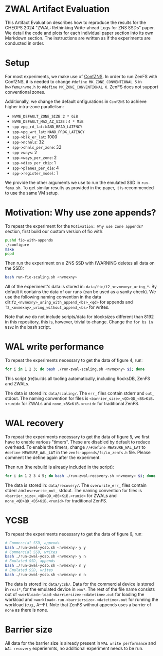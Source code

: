 # ZWAL Artifact Evaluation

This Artifact Evaluation describes how to reproduce the results for the CHEOPS 2024 "ZWAL: Rethinking Write-ahead Logs for ZNS SSDs" paper.
We detail the code and plots for each individual paper section into its own Markdown section. The instructions are written as if the experiments are conducted in order.

# Setup

For most experiments, we make use of [ConfZNS](https://github.com/DKU-StarLab/ConfZNS).
In order to run ZenFS with ConfZNS, it is needed to change `#define MK_ZONE_CONVENTIONAL 5` in `hw/femu/nvme.h` to `#define MK_ZONE_CONVENTIONAL 0`. ZenFS does not support conventional zones.

Additionally, we change the default onfigurations in `ConfZNS` to achieve higher intra-zone parallelism:

* `NVME_DEFAULT_ZONE_SIZE` :`2 * GiB`
* `NVME_DEFAULT_MAX_AZ_SIZE` : `4 * MiB`
* `spp->pg_rd_lat`: `NAND_READ_LATENCY`
* `spp->pg_wrt_lat`: `NAND_PROG_LATENCY`
* `spp->blk_er_lat`: 1000
* `spp->nchnls`: 32
* `spp->chnls_per_zone`: 32
* `spp->ways`: 2
* `spp->ways_per_zone`: 2
* `spp->dies_per_chip`: 1
* `spp->planes_per_die`: 4
* `spp->register_model`: 1

We provide the other arguments we use to run the emulated SSD in `run-femu.sh`.
To get similar results as provided in the paper, it is recommended to use the same VM setup.

# Motivation: Why use zone appends?

To repeat the experiment for the `Motivation: Why use zone appends?` section, first build our custom version of fio with:

```bash
pushd fio-with-appends
./configure
make
popd
```

Then run the experiment on a ZNS SSD with (WARNING deletes all data on the SSD):

```bash
bash run-fio-scaling.sh <nvmexny>
```

All of the experiment's data is stored in: `data/fio/f2_<nvmexny>_uring_*`. By default it contains the data of our runs (can be used as a sanity check).
We use the following naming convention in the data dir:`f2_<nvmexny>_uring_with_append_<bs>_<qd>` for appends and `f2_<nvmexny>_uring_without_append_<bs>` for writes.

Note that we do not include scripts/data for blocksizes different than 8192 in this repository, this is, however, trivial to change. Change the `for bs in 8192` in the bash script.

# WAL write performance

To repeat the experiments necessary to get the data of figure 4, run:

```bash
for i in 1 2 3; do bash ./run-zwal-scaling.sh <nvmexny> $i; done
```

This script (re)builds all tooling automatically, including RocksDB, ZenFS and ZWALs.

The data is stored in: `data/scaling/`. The `err_` files contain stderr and `out_` stdout. The naming convention for files is `<barrier_size>_<QD>QD_<BS>KiB.<runid>` for ZWALs and `none_<BS>KiB.<runid>` for traditional ZenFS.

# WAL recovery

To repeat the experiments necessary to get the data of figure 5, we first have to enable various "timers". These are disabled by default to reduce overhead.
To enable the timers, change `//#define MEASURE_WAL_LAT` to `#define MEASURE_WAL_LAT` in the `zenfs-appends/fs/io_zenfs.h` file. Please comment the define again after the experiment.

Then run (the rebuild is already included in the script):

```bash
for i in 1 2 3 4 5; do bash ./run-zwal-recovery.sh <nvmexny> $i; done
```

The data is stored in: `data/recovery/`. The `overwrite_err_` files contain stderr and `overwrite_out_` stdout. The naming convention for files is `<barrier_size>_<QD>QD_<BS>KiB.<runid>` for ZWALs and `none_<QD>QD_<BS>KiB.<runid>` for traditional ZenFS.

# YCSB

To repeat the experiments necessary to get the data of figure 6, run:

```bash
# Commercial SSD, appends
bash ./run-zwal-ycsb.sh <nvmexny> y y
# Commercial SSD, writes
bash ./run-zwal-ycsb.sh <nvmexny> y n
# Emulated SSD, appends
bash ./run-zwal-ycsb.sh <nvmexny> n y
# Emulated SSD, writes
bash ./run-zwal-ycsb.sh <nvmexny> n n
```

The data is stored in: `data/ycsb/`. Data for the commercial device is stored in `real*`, for the emulated device in `emu*`. The rest of the file name consists out of `<workload>-load-<barriersize>-<datetime>.out` for loading the workload and `<workload>-run-<barriersize>-<datetime>.out` for running the workload (e.g., A--F). Note that ZenFS without appends uses a barrier of `none` as there is none.

# Barrier size

All data for the barrier size is already present in `WAL write performance` and `WAL recovery` experiemnts, no additional experiment needs to be run.
